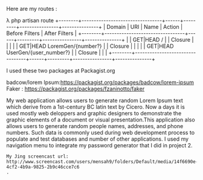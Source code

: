 Here are my routes :

λ php artisan route
+--------+---------------------------------+------+---------+----------------+---------------+
| Domain | URI                             | Name | Action  | Before Filters | After Filters |
+--------+---------------------------------+------+---------+----------------+---------------+
|        | GET|HEAD /                      |      | Closure |                |               |
|        | GET|HEAD LoremGen/{number?}     |      | Closure |                |               |
|        | GET|HEAD UserGen/{user_number?} |      | Closure |                |               |
+--------+---------------------------------+------+---------+----------------+---------------+

I used these two packages at Packagist.org

badcow/lorem Ipsum:https://packagist.org/packages/badcow/lorem-ipsum
Faker : https://packagist.org/packages/fzaninotto/faker


My web application allows users to generate random Lorem Ipsum text which derive from a 1st-century BC latin text by Cicero.
    Now a days it is used mostly web deloppers  and graphic designers to demonstrate the graphic elements of a document
     or visual presentation.This application also allows users  to generate  random
    people names, addresses, and phone numbers.  Such data is commonly used during
    web development process to populate and  test databases and number of other  applications. I used  my navigation
    menu to integrate my password generator that I did in project 2.


    My Jing screencast url: http://www.screencast.com/users/mensah9/folders/Default/media/14f6690e-4cf2-4b9a-9825-2b9c46cce7c6
    .
